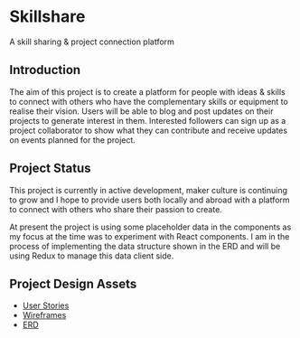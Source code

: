 # Skillshare
A skill sharing &amp; project connection platform

## Introduction
The aim of this project is to create a platform for people with ideas & skills to connect with others who have the complementary skills or equipment
to realise their vision. Users will be able to blog and post updates on their projects to generate interest in them. Interested followers
can sign up as a project collaborator to  show what they can contribute and receive updates on events planned for the project.

## Project Status
This project is currently in active development, maker culture is continuing to grow and I hope to provide users both locally and abroad with a platform to connect with others who share their passion to create.

At present the project is using some placeholder data in the components as my focus at the time was to experiment with React components. I am in the process of implementing the data structure shown in the ERD and will be using Redux to manage this data client side.

## Project Design Assets
* [User Stories](user-stories.md)
* [Wireframes](skillshare-wireframe.pdf)
* [ERD](skillshareERD.jpeg)
